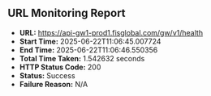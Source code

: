 ## URL Monitoring Report

- **URL:** https://api-gw1-prod1.fisglobal.com/gw/v1/health
- **Start Time:** 2025-06-22T11:06:45.007724
- **End Time:** 2025-06-22T11:06:46.550356
- **Total Time Taken:** 1.542632 seconds
- **HTTP Status Code:** 200
- **Status:** Success
- **Failure Reason:** N/A
